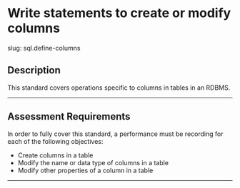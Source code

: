 
# Write statements to create or modify columns

slug: sql.define-columns

## Description
This standard covers operations specific to columns in tables in an RDBMS.

---
## Assessment Requirements
In order to fully cover this standard, a performance must be recording for each of the following objectives:

- Create columns in a table
- Modify the name or data type of columns in a table
- Modify other properties of a column in a table

---
